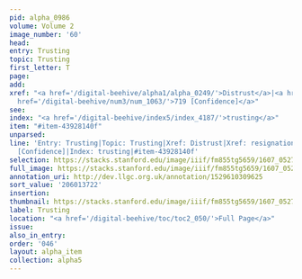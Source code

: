 ```yaml
---
pid: alpha_0986
volume: Volume 2
image_number: '60'
head:
entry: Trusting
topic: Trusting
first_letter: T
page:
add:
xref: "<a href='/digital-beehive/alpha1/alpha_0249/'>Distrust</a>|<a href='/digital-beehive/alpha4/alpha_0800/'>resignation</a>|<a
  href='/digital-beehive/num3/num_1063/'>719 [Confidence]</a>"
see:
index: "<a href='/digital-beehive/index5/index_4187/'>trusting</a>"
item: "#item-43928140f"
unparsed:
line: 'Entry: Trusting|Topic: Trusting|Xref: Distrust|Xref: resignation|Xref: 719
  [Confidence]|Index: trusting|#item-43928140f'
selection: https://stacks.stanford.edu/image/iiif/fm855tg5659/1607_0527/837,3722,2903,485/full/0/default.jpg
full_image: https://stacks.stanford.edu/image/iiif/fm855tg5659/1607_0527/full/full/0/default.jpg
annotation_uri: http://dev.llgc.org.uk/annotation/1529610309625
sort_value: '206013722'
insertion:
thumbnail: https://stacks.stanford.edu/image/iiif/fm855tg5659/1607_0527/837,3722,600,180/250,/0/default.jpg
label: Trusting
location: "<a href='/digital-beehive/toc/toc2_050/'>Full Page</a>"
issue:
also_in_entry:
order: '046'
layout: alpha_item
collection: alpha5
---
```

